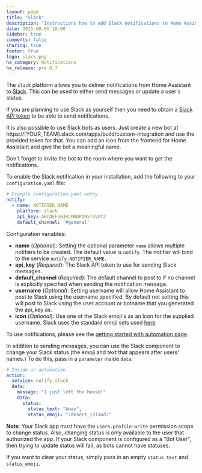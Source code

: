 ```yaml
---
layout: page
title: "Slack"
description: "Instructions how to add Slack notifications to Home Assistant."
date: 2015-08-06 18:00
sidebar: true
comments: false
sharing: true
footer: true
logo: slack.png
ha_category: Notifications
ha_release: pre 0.7
---
```



The `slack` platform allows you to deliver notifications from Home Assistant to [Slack](https://slack.com/). This can be used to either send messages or update a user's status.

If you are planning to use Slack as yourself then you need to obtain a [Slack API token](https://api.slack.com/web?sudo=1) to be able to send notifications.

It is also possible to use Slack bots as users. Just create a new bot at https://[YOUR_TEAM].slack.com/apps/build/custom-integration and use the provided token for that. You can add an icon from the frontend for Home Assistant and give the bot a meaningful name.

Don't forget to invite the bot to the room where you want to get the notifications.

To enable the Slack notification in your installation, add the following to your `configuration.yaml` file:

```yaml
# Example configuration.yaml entry
notify:
  - name: NOTIFIER_NAME
    platform: slack
    api_key: ABCDEFGHJKLMNOPQRSTUVXYZ
    default_channel: '#general'
```

Configuration variables:

- **name** (*Optional*): Setting the optional parameter `name` allows multiple notifiers to be created. The default value is `notify`. The notifier will bind to the service `notify.NOTIFIER_NAME`.
- **api_key** (*Required*): The Slack API token to use for sending Slack messages.
- **default_channel** (*Required*): The default channel to post to if no channel is explicitly specified when sending the notification message.
- **username** (*Optional*): Setting username will allow Home Assistant to post to Slack using the username specified. By default not setting this will post to Slack using the user account or botname that you generated the api_key as.
- **icon** (*Optional*): Use one of the Slack emoji's as an Icon for the supplied username.  Slack uses the standard emoji sets used [here](http://www.webpagefx.com/tools/emoji-cheat-sheet/).

To use notifications, please see the [getting started with automation page](/getting-started/automation/).

In addition to sending messages, you can use the Slack component to change your Slack status (the emoji and text that appears after users' names.) To do this, pass in a `parameter` inside `data`:

```yaml
# Inside an automation
action:
  service: notify.slack
  data:
    message: "I just left the house!"
    data:
      status:
        status_text: "Away",
        status_emoji: ":desert_island:"
```

**Note**: Your Slack app must have the `users.profile:write` permission scope to change status. Also, changing status is only available to the user that authorized the app. If your Slack component is configured as a "Bot User", then trying to update status will fail, as bots cannot have statuses.

If you want to clear your status, simply pass in an empty `status_text` and `status_emoji`.
